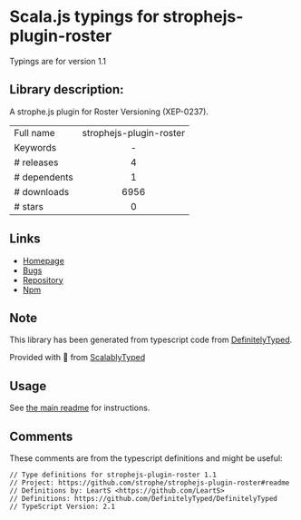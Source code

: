 
# Scala.js typings for strophejs-plugin-roster

Typings are for version 1.1

## Library description:
A strophe.js plugin for Roster Versioning (XEP-0237).

|                    |                 |
| ------------------ | :-------------: |
| Full name          | strophejs-plugin-roster |
| Keywords           | - |
| # releases         | 4 |
| # dependents       | 1 |
| # downloads        | 6956 |
| # stars            | 0 |

## Links
- [Homepage](https://github.com/strophe/strophejs-plugin-roster#readme)
- [Bugs](https://github.com/strophe/strophejs-plugin-roster/issues)
- [Repository](https://github.com/strophe/strophejs-plugin-roster)
- [Npm](https://www.npmjs.com/package/strophejs-plugin-roster)
    


## Note
This library has been generated from typescript code from [DefinitelyTyped](https://definitelytyped.org).

Provided with :purple_heart: from [ScalablyTyped](https://github.com/oyvindberg/ScalablyTyped)

## Usage
See [the main readme](../../readme.md) for instructions.

## Comments

These comments are from the typescript definitions and might be useful:
```
// Type definitions for strophejs-plugin-roster 1.1
// Project: https://github.com/strophe/strophejs-plugin-roster#readme
// Definitions by: LeartS <https://github.com/LeartS>
// Definitions: https://github.com/DefinitelyTyped/DefinitelyTyped
// TypeScript Version: 2.1

```

